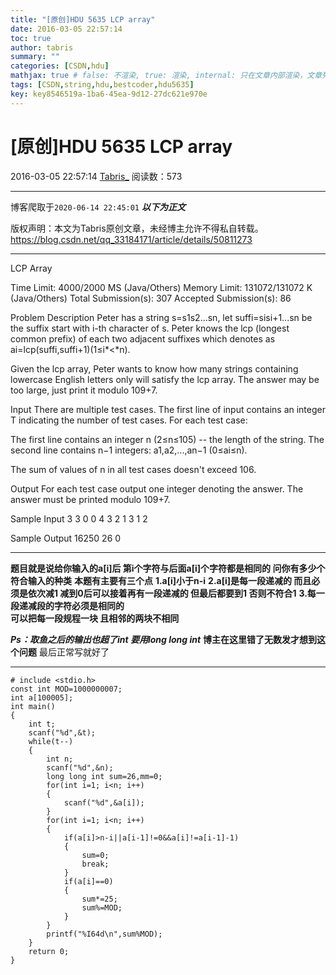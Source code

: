 ```yaml
---
title: "[原创]HDU 5635 LCP array"
date: 2016-03-05 22:57:14
toc: true
author: tabris
summary: ""
categories: [CSDN,hdu]
mathjax: true # false: 不渲染, true: 渲染, internal: 只在文章内部渲染，文章列表中不渲染
tags: [CSDN,string,hdu,bestcoder,hdu5635]
key: key8546519a-1ba6-45ea-9d12-27dc621e970e
---
```


# [原创]HDU 5635 LCP array

2016-03-05 22:57:14  [Tabris_](https://me.csdn.net/qq_33184171) 阅读数：573

---

博客爬取于`2020-06-14 22:45:01`
***以下为正文***

版权声明：本文为Tabris原创文章，未经博主允许不得私自转载。
https://blog.csdn.net/qq_33184171/article/details/50811273

<!-- more -->

---



LCP Array

Time Limit: 4000/2000 MS (Java/Others)    Memory Limit: 131072/131072 K (Java/Others)
Total Submission(s): 307    Accepted Submission(s): 86


Problem Description
Peter has a string s=s1s2...sn, let suffi=sisi+1...sn be the suffix start with i-th character of s. Peter knows the lcp (longest common prefix) of each two adjacent suffixes which denotes as ai=lcp(suffi,suffi+1)(1≤i*<*n).

Given the lcp array, Peter wants to know how many strings containing lowercase English letters only will satisfy the lcp array. The answer may be too large, just print it modulo 109+7.
 

Input
There are multiple test cases. The first line of input contains an integer T indicating the number of test cases. For each test case:

The first line contains an integer n (2≤n≤105) -- the length of the string. The second line contains n−1 integers: a1,a2,...,an−1 (0≤ai≤n).

The sum of values of n in all test cases doesn't exceed 106.
 

Output
For each test case output one integer denoting the answer. The answer must be printed modulo 109+7.
 

Sample Input
3
3
0 0
4
3 2 1
3
1 2
 

Sample Output
16250
26
0
 


--------


**题目就是说给你输入的a[i]后 第i个字符与后面a[i]个字符都是相同的  问你有多少个符合输入的种类**
**本题有主要有三个点**
**1.a[i]小于n-i**
**2.a[i]是每一段递减的 而且必须是依次减1 减到0后可以接着再有一段递减的 但最后都要到1 否则不符合1** 
**3.每一段递减段的字符必须是相同的**   
**可以把每一段规程一块  且相邻的两块不相同**


***Ps：取鱼之后的输出也超了int  要用long long int***
**博主在这里错了无数发才想到这个问题**
最后正常写就好了

---------
```
# include <stdio.h>
const int MOD=1000000007;
int a[100005];
int main()
{
    int t;
    scanf("%d",&t);
    while(t--)
    {
        int n;
        scanf("%d",&n);
        long long int sum=26,mm=0;
        for(int i=1; i<n; i++)
        {
            scanf("%d",&a[i]);
        }
        for(int i=1; i<n; i++)
        {
            if(a[i]>n-i||a[i-1]!=0&&a[i]!=a[i-1]-1)
            {
                sum=0;
                break;
            }
            if(a[i]==0)
            {
                sum*=25;
                sum%=MOD;
            }
        }
        printf("%I64d\n",sum%MOD);
    }
    return 0;
}

```